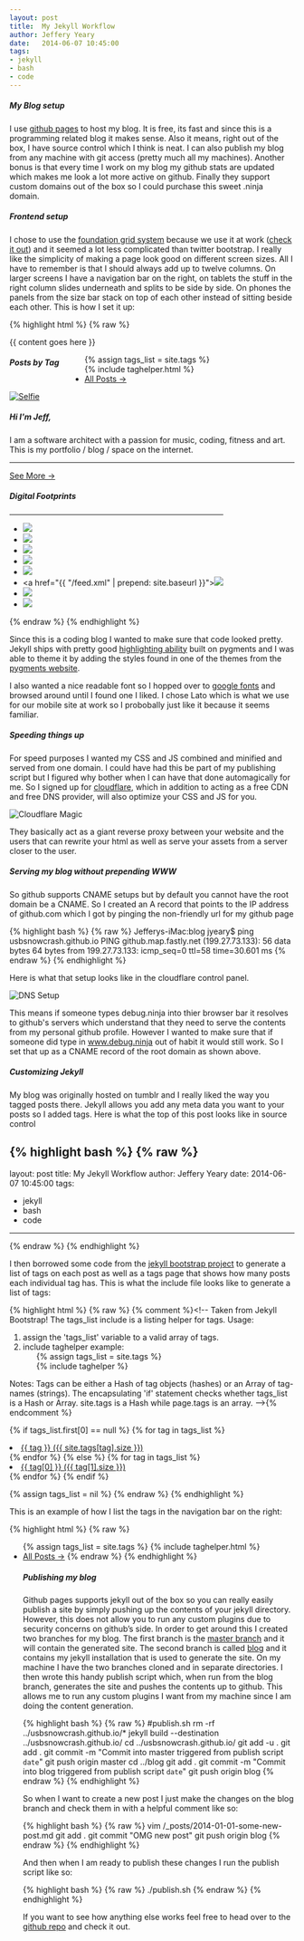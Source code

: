 ```yaml
---
layout: post
title:  My Jekyll Workflow
author: Jeffery Yeary
date:   2014-06-07 10:45:00
tags:
- jekyll
- bash
- code
---
```

##### My Blog setup
I use [github pages](https://pages.github.com/) to host my blog.  It is free, its fast and since this is a programming related blog it makes sense.  Also it means, right out of the box, I have source control which I think is neat. I can also publish my blog from any machine with git access (pretty much all my machines).  Another bonus is that every time I work on my blog my github stats are updated which makes me look a lot more active on github.  Finally they support custom domains out of the box so I could purchase this sweet .ninja domain.

##### Frontend setup
I chose to use the [foundation grid system](http://foundation.zurb.com/) because we use it at work ([check it out](http://m.careerbuilder.com)) and it seemed a lot less complicated than twitter bootstrap.  I really like the simplicity of making a page look good on different screen sizes.  All I have to remember is that I should always add up to twelve columns.  On larger screens I have a navigation bar on the right, on tablets the stuff in the right column slides underneath and splits to be side by side.  On phones the panels from the size bar stack on top of each other instead of sitting beside each other.  This is how I set it up:

{% highlight html %}
{% raw %}
    <div class="row">
      <div class="small-12 medium-9 columns" role="content">
        {{ content goes here }}
      </div>
        <!-- Side navigation, on a large screen we float it to the side.  On a phone and tablet we want the entire navigation panel to slide underneath the content -->
        <aside class="small-12 large-3 columns">
          <div class="row">
            <div class="small-12 columns">
              <h5>Posts by Tag</h5>
              <ul class="inline-list">
                {% assign tags_list = site.tags %}  
                {% include taghelper.html %}
                <li><a href="/blog/">All Posts →</a></li>
              </ul>
            </div>
            <!-- On a phone we take the entire width because the whole left column is stacked underneath the content-->
            <div class="small-12 medium-6 large-12 columns">
              <div class="panel text-center">
                <a href="/about/"><img src="/assets/images/selfie.png" alt="Selfie" /></a>
                <h5 class="text-left">Hi I'm Jeff,</h5>
                  <p class="text-left">I am a software architect with a passion for music, coding, fitness and art.  This is my portfolio / blog / space on the internet.</p>
                  <hr />
                  <a href="/about/">See More →</a>
              </div>
            </div>
            <!-- On a tablet we put the two parts of the navigation side by side since we have extra realestate -->
            <div class="small-12 medium-6 large-12 columns">
              <div class="panel">
                <h5>Digital Footprints</h5>
                <hr />
                <ul class="small-block-grid-6 medium-block-grid-3 large-block-grid-3">
                  <li><a href="http://8tracks.com/usbsnowcrash"><img src="/assets/images/social/8tracks.png"></a></li>
                  <li><a href="http://instagram.com/usbsnowcrash"><img src="/assets/images/social/instagram.png"></a></li>
                  <li><a href="http://www.last.fm/user/usbsnowcrash"><img src="/assets/images/social/lastfm.png"></a></li>
                  <li><a href="http://lnkd.in/NWMsmR"><img src="/assets/images/social/linkedin.png"></a></li>
                  <li><a href="http://www.pinterest.com/jefferyyeary/"><img src="/assets/images/social/pinterest.png"></a></li>
                  <li><a href="{{ "/feed.xml" | prepend: site.baseurl }}"><img src="/assets/images/social/rss.png"></a></li>
                  <li><a href="https://twitter.com/usbsnowcrash"><img src="/assets/images/social/twitter.png"></a></li>
                  <li><a href="http://www.youtube.com/user/usbsnowcrash"><img src="/assets/images/social/youtube.png"></a></li>
                </ul>
              </div>
            </div>
          </div>
        </aside>
    </div>
{% endraw %}
{% endhighlight %}

Since this is a coding blog I wanted to make sure that code looked pretty.  Jekyll ships with pretty good [highlighting ability](http://jekyllrb.com/docs/posts/) built on pygments and I was able to theme it by adding the styles found in one of the themes from the [pygments website](http://richleland.github.io/pygments-css/).

I also wanted a nice readable font so I hopped over to [google fonts](https://www.google.com/fonts) and browsed around until I found one I liked.  I chose Lato which is what we use for our mobile site at work so I probobally just like it because it seems familiar.

##### Speeding things up
For speed purposes I wanted my CSS and JS combined and minified and served from one domain.  I could have had this be part of my publishing script but I figured why bother when I can have that done automagically for me.  So I signed up for [cloudflare](http://www.cloudflare.com), which in addition to acting as a free CDN and free DNS provider, will also optimize your CSS and JS for you.  

![Cloudflare Magic](/assets/images/cloudflare_magic.png)

They basically act as a giant reverse proxy between your website and the users that can rewrite your html as well as serve your assets from a server closer to the user.

##### Serving my blog without prepending WWW
So github supports CNAME setups but by default you cannot have the root domain be a CNAME.  So I created an A record that points to the IP address of github.com which I got by pinging the non-friendly url for my github page 

{% highlight bash %}
{% raw %}
Jefferys-iMac:blog jyeary$ ping usbsnowcrash.github.io
PING github.map.fastly.net (199.27.73.133): 56 data bytes
64 bytes from 199.27.73.133: icmp_seq=0 ttl=58 time=30.601 ms
{% endraw %}
{% endhighlight %}

Here is what that setup looks like in the cloudflare control panel.

![DNS Setup](/assets/images/cloudflare-dns.png)

This means if someone types debug.ninja into thier browser bar it resolves to github's servers which understand that they need to serve the contents from my personal github profile.  However I wanted to make sure that if someone did type in www.debug.ninja out of habit it would still work.  So I set that up as a CNAME record of the root domain as shown above.

##### Customizing Jekyll
My blog was originally hosted on tumblr and I really liked the way you tagged posts there.  Jekyll allows you add any meta data you want to your posts so I added tags.  Here is what the top of this post looks like in source control

{% highlight bash %}
{% raw %}
---
layout: post
title:  My Jekyll Workflow
author: Jeffery Yeary
date:   2014-06-07 10:45:00
tags:
- jekyll
- bash
- code
---
{% endraw %}
{% endhighlight %}

I then borrowed some code from the [jekyll bootstrap project](http://jekyllbootstrap.com/) to generate a list of tags on each post as well as a tags page that shows how many posts each individual tag has.  This is what the include file looks like to generate a list of tags:

{% highlight html %}
{% raw %}
{% comment %}<!--
Taken from Jekyll Bootstrap!
The tags_list include is a listing helper for tags.
Usage:
  1) assign the 'tags_list' variable to a valid array of tags.
  2) include taghelper
  example:
    <ul>
      {% assign tags_list = site.tags %}  
      {% include taghelper %}
    </ul>
  
  Notes: 
    Tags can be either a Hash of tag objects (hashes) or an Array of tag-names (strings).
    The encapsulating 'if' statement checks whether tags_list is a Hash or Array.
    site.tags is a Hash while page.tags is an array.
-->{% endcomment %}

  {% if tags_list.first[0] == null %}
    {% for tag in tags_list %} 
      <li><a href="{{ BASE_PATH }}/tags/#{{ tag }}-ref">{{ tag }} <span>({{ site.tags[tag].size }})</span></a></li>
    {% endfor %}
  {% else %}
    {% for tag in tags_list %} 
      <li><a href="{{ BASE_PATH }}/tags/#{{ tag[0] }}-ref">{{ tag[0] }} <span>({{ tag[1].size }})</span></a></li>
    {% endfor %}
  {% endif %}

{% assign tags_list = nil %}
{% endraw %}
{% endhighlight %}

This is an example of how I list the tags in the navigation bar on the right:

{% highlight html %}
{% raw %}
<ul class="inline-list">
{% assign tags_list = site.tags %}  
{% include taghelper.html %}
<li><a href="/blog/">All Posts →</a>
{% endraw %}
{% endhighlight %}

##### Publishing my blog 
Github pages supports jekyll out of the box so you can really easily publish a site by simply pushing up the contents of your jekyll directory.  However, this does not allow you to run any custom plugins due to security concerns on github’s side.  In order to get around this I created two branches for my blog.  The first branch is the [master branch](https://github.com/usbsnowcrash/usbsnowcrash.github.io) and it will contain the generated site.  The second branch is called [blog](https://github.com/usbsnowcrash/usbsnowcrash.github.io/tree/blog) and it contains my jekyll installation that is used to generate the site.  On my machine I have the two branches cloned and in separate directories.  I then wrote this handy publish script which, when run from the blog branch, generates the site and pushes the contents up to github.  This allows me to run any custom plugins I want from my machine since I am doing the content generation.

{% highlight bash %}
{% raw %}
#publish.sh
rm -rf ../usbsnowcrash.github.io/*
jekyll build --destination ../usbsnowcrash.github.io/
cd ../usbsnowcrash.github.io/
git add -u .
git add .
git commit -m "Commit into master triggered from publish script `date`"
git push origin master
cd ../blog
git add .
git commit -m "Commit into blog triggered from publish script `date`"
git push origin blog
{% endraw %}
{% endhighlight %}

So when I want to create a new post I just make the changes on the blog branch and check them in with a helpful comment like so:

{% highlight bash %}
{% raw %}
vim /_posts/2014-01-01-some-new-post.md
git add .
git commit "OMG new post"
git push origin blog
{% endraw %}
{% endhighlight %}

And then when I am ready to publish these changes I run the publish script like so:

{% highlight bash %}
{% raw %}
./publish.sh
{% endraw %}
{% endhighlight %}

If you want to see how anything else works feel free to head over to the [github repo](https://github.com/usbsnowcrash/usbsnowcrash.github.io) and check it out.
